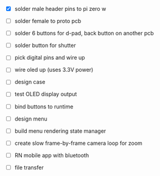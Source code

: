 - [x] solder male header pins to pi zero w
- [ ] solder female to proto pcb
- [ ] solder 6 buttons for d-pad, back button on another pcb
- [ ] solder button for shutter
- [ ] pick digital pins and wire up
- [ ] wire oled up (uses 3.3V power)

- [ ] design case

- [ ] test OLED display output
- [ ] bind buttons to runtime
- [ ] design menu
- [ ] build menu rendering state manager
- [ ] create slow frame-by-frame camera loop for zoom

- [ ] RN mobile app with bluetooth
- [ ] file transfer